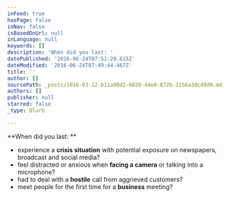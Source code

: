 ```yaml
---
inFeed: true
hasPage: false
inNav: false
isBasedOnUrl: null
inLanguage: null
keywords: []
description: 'When did you last: '
datePublished: '2016-06-24T07:51:29.615Z'
dateModified: '2016-06-24T07:49:44.467Z'
title: ''
author: []
sourcePath: _posts/2016-03-12-b11a90d2-6820-44e0-872b-2156a3dc49d9.md
authors: []
publisher: null
starred: false
_type: Blurb

---
```

**When did you last: **

* experience a **crisis situation** with potential exposure on newspapers, broadcast and social media? 
* feel distracted or anxious when **facing a camera** or talking into a microphone? 
* had to deal with a **hostile** call from aggrieved customers? 
* meet people for the first time for a **business** meeting?